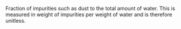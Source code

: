 ﻿Fraction of impurities such as dust to the total amount of water. This is measured in weight of impurities per weight of water and is therefore unitless.

